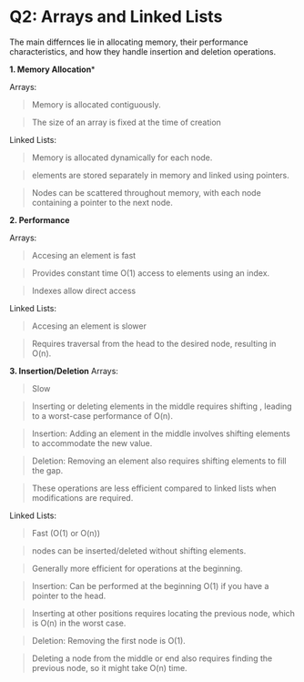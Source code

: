 # Q2: Arrays and Linked Lists

The main differnces lie in  allocating memory, their performance characteristics, and how they handle insertion and deletion operations.

**1. Memory Allocation***

Arrays:
  > Memory is allocated contiguously.

  > The size of an array is fixed at the time of creation

Linked Lists:
  > Memory is allocated dynamically for each node.
  
  > elements are stored separately in memory and linked using pointers. 
  
  > Nodes can be scattered throughout memory, with each node containing a pointer to the next node.

**2. Performance**

Arrays:
 > Accesing an element is fast

 > Provides constant time O(1) access to elements using an index.
 
 > Indexes allow direct access 

Linked Lists:
 > Accesing an element is slower
 
 >  Requires traversal from the head to the desired node, resulting in O(n).

**3. Insertion/Deletion**
Arrays:
 > Slow 
 
 > Inserting or deleting elements in the middle requires shifting , leading to a worst-case performance of O(n).

 > Insertion: Adding an element in the middle involves shifting elements to accommodate the new value.
 
 > Deletion: Removing an element also requires shifting elements to fill the gap.
 
 > These operations are less efficient compared to linked lists when modifications are required.
   

Linked Lists:
 >Fast (O(1) or O(n))
 
 > nodes can be inserted/deleted without shifting elements.
 
 > Generally more efficient for operations at the beginning.

 > Insertion: Can be performed at the beginning O(1) if you have a pointer to the head.
 
 > Inserting at other positions requires locating the previous node, which is O(n) in the worst case.

 > Deletion: Removing the first node is O(1).
 
 > Deleting a node from the middle or end also requires finding the previous node, so it might take O(n) time.
  



  
